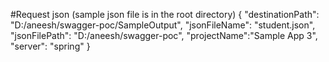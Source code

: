 #Request json (sample json file is in the root directory)
{
  "destinationPath": "D:/aneesh/swagger-poc/SampleOutput",
  "jsonFileName": "student.json",
  "jsonFilePath": "D:/aneesh/swagger-poc",
  "projectName":"Sample App 3",
  "server": "spring"
}